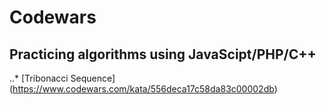 # Codewars
Practicing algorithms using JavaScipt/PHP/C++
 ---
 
 ..* [Tribonacci Sequence] (https://www.codewars.com/kata/556deca17c58da83c00002db)
